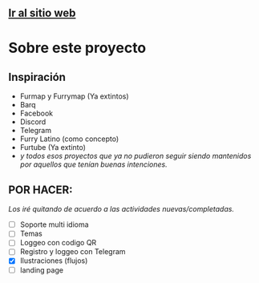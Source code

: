 ## [Ir al sitio web](https://furrapp.com)

# Sobre este proyecto

## Inspiración
* Furmap y Furrymap (Ya extintos)
* Barq
* Facebook
* Discord
* Telegram
* Furry Latino (como concepto)
* Furtube (Ya extinto)
* _y todos esos proyectos que ya no pudieron seguir siendo mantenidos por aquellos que tenían buenas intenciones._


## POR HACER:
_Los iré quitando de acuerdo a las actividades nuevas/completadas._

* [ ] Soporte multi idioma
* [ ] Temas
* [ ] Loggeo con codigo QR
* [ ] Registro y loggeo con Telegram
* [x] Ilustraciones (flujos)
* [ ] landing page
